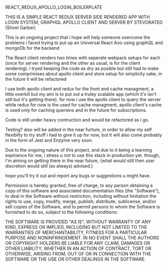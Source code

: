REACT_REDUX_APOLLO_LOGIN_BOILERPLATE

THIS IS A SIMPLE REACT REDUX SERVER SIDE RENDERED APP WITH LOGIN SYSTEM, GRAPHQL APOLLO CLIENT AND SERVER BY STEVORATED (Shirel Garber)

This is an ongoing project that i hope will help someone overcome the problems i faced trying to put up an Universal React Aoo using graphQL and mongoDb for the backend

The React client renders two times with seperate webpack setups for each (once for server rendering and the other as usual, is for the client rendering). i tryed keeping the code as dry as posible but still had to make some comprimises about apollo client and store setup for simplicity sake, in the future it will be refactored

I use both apollo client and redux for the front end cache managment, a little overkill but my aim is to put out a truley scalable app (which it's isn't still but it's getting there). for now i use the apollo client to query the server while redux for now is the used for cache managment, apollo client's cache is used only for caching queriens and in the future for subscriptions.

Code is still under heavy contruction and would be refactored as i go.

Testing? also will be added in the near furture, in order to allow my self flexibilty to try stuff i had to give it up for now, but it will also come probably in the form of Jest and Enzyme very soon.

Due to the ongoing nature of this project, and due to it being a learning expirience for me, i stress u not to use this stack in production yet. though, I'm aiming on getting there in the near future, {what would still then user discretion would still (as always) advised.}

hope you'll try it out and report any bugs or suggestions u might have.

Permission is hereby granted, free of charge, to any person obtaining a copy of this software and associated documentation files (the "Software"), to deal in the Software without restriction, including without limitation the rights to use, copy, modify, merge, publish, distribute, sublicense, and/or sell copies of the Software, and to permit persons to whom the Software is furnished to do so, subject to the following conditions:

THE SOFTWARE IS PROVIDED "AS IS", WITHOUT WARRANTY OF ANY KIND, EXPRESS OR IMPLIED, INCLUDING BUT NOT LIMITED TO THE WARRANTIES OF MERCHANTABILITY, FITNESS FOR A PARTICULAR PURPOSE AND NONINFRINGEMENT. IN NO EVENT SHALL THE AUTHORS OR COPYRIGHT HOLDERS BE LIABLE FOR ANY CLAIM, DAMAGES OR OTHER LIABILITY, WHETHER IN AN ACTION OF CONTRACT, TORT OR OTHERWISE, ARISING FROM, OUT OF OR IN CONNECTION WITH THE SOFTWARE OR THE USE OR OTHER DEALINGS IN THE SOFTWARE.